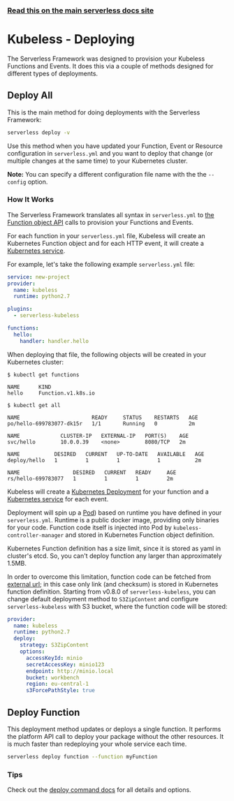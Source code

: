 <!--
title: Serverless Framework - Kubeless Guide - Deploying
menuText: Deploying
menuOrder: 7
description: How to deploy your Kubeless functions and their required infrastructure
layout: Doc
-->

<!-- DOCS-SITE-LINK:START automatically generated  -->

### [Read this on the main serverless docs site](https://www.serverless.com/framework/docs/providers/kubeless/guide/deploying)

<!-- DOCS-SITE-LINK:END -->

# Kubeless - Deploying

The Serverless Framework was designed to provision your Kubeless Functions and Events. It does this via a couple of methods designed for different types of deployments.

## Deploy All

This is the main method for doing deployments with the Serverless Framework:

```bash
serverless deploy -v
```

Use this method when you have updated your Function, Event or Resource configuration in `serverless.yml` and you want to deploy that change (or multiple changes at the same time) to your Kubernetes cluster.

**Note:** You can specify a different configuration file name with the the `--config` option.

### How It Works

The Serverless Framework translates all syntax in `serverless.yml` to [the Function object API](https://github.com/kubeless/kubeless/blob/master/pkg/spec/spec.go) calls to provision your Functions and Events.

For each function in your `serverless.yml` file, Kubeless will create an Kubernetes Function object and for each HTTP event, it will create a [Kubernetes service](https://kubernetes.io/docs/concepts/services-networking/service/).

For example, let's take the following example `serverless.yml` file:

```yaml
service: new-project
provider:
  name: kubeless
  runtime: python2.7

plugins:
  - serverless-kubeless

functions:
  hello:
    handler: handler.hello
```

When deploying that file, the following objects will be created in your Kubernetes cluster:

```
$ kubectl get functions

NAME      KIND
hello     Function.v1.k8s.io
```

```
$ kubectl get all

NAME                       READY     STATUS    RESTARTS   AGE
po/hello-699783077-dk15r   1/1       Running   0          2m

NAME             CLUSTER-IP   EXTERNAL-IP   PORT(S)    AGE
svc/hello        10.0.0.39    <none>        8080/TCP   2m

NAME           DESIRED   CURRENT   UP-TO-DATE   AVAILABLE   AGE
deploy/hello   1         1         1            1           2m

NAME                 DESIRED   CURRENT   READY     AGE
rs/hello-699783077   1         1         1         2m
```

Kubeless will create a [Kubernetes Deployment](https://kubernetes.io/docs/concepts/workloads/controllers/deployment/) for your function and a [Kubernetes service](https://kubernetes.io/docs/concepts/services-networking/service/) for each event.

Deployment will spin up a [Pod](https://kubernetes.io/docs/concepts/workloads/pods/pod-overview/)) based on runtime you have defined in your `serverless.yml`. Runtime is a public docker image, providing only binaries for your code. Function code itself is injected into Pod by `kubeless-controller-manager` and stored in Kubernetes Function object definition.

Kubernetes Function definition has a size limit, since it is stored as yaml in cluster's etcd. So, you can't deploy function any larger than approximately 1.5MB.

In order to overcome this limitation, function code can be fetched from [external url](https://kubeless.io/docs/advanced-function-deployment/); in this case only link (and checksum) is stored in Kubernetes function definition. Starting from v0.8.0 of `serverless-kubeless`, you can change default deployment method to `S3ZipContent` and configure `serverless-kubeless` with S3 bucket, where the function code will be stored:

```yaml
provider:
  name: kubeless
  runtime: python2.7
  deploy:
    strategy: S3ZipContent
    options:
      accessKeyId: minio
      secretAccessKey: minio123
      endpoint: http://minio.local
      bucket: workbench
      region: eu-central-1
      s3ForcePathStyle: true
```

## Deploy Function

This deployment method updates or deploys a single function. It performs the platform API call to deploy your package without the other resources. It is much faster than redeploying your whole service each time.

```bash
serverless deploy function --function myFunction
```

### Tips

Check out the [deploy command docs](../cli-reference/deploy.md) for all details and options.

